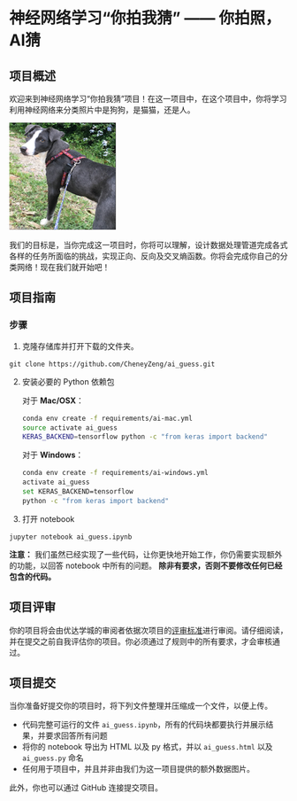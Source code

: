 # 神经网络学习“你拍我猜” —— 你拍照，AI猜
[//]: # (Image References)

[image1]: ./images/dog.png "Sample Output"
[image2]: ./images/dog2.png "VGG-16 Model Keras Layers"


## 项目概述

欢迎来到神经网络学习“你拍我猜”项目！在这一项目中，在这个项目中，你将学习利用神经网络来分类照片中是狗狗，是猫猫，还是人。

![Sample Output][image1]

我们的目标是，当你完成这一项目时，你将可以理解，设计数据处理管道完成各式各样的任务所面临的挑战，实现正向、反向及交叉熵函数。你将会完成你自己的分类网络！现在我们就开始吧！


## 项目指南

### 步骤

1. 克隆存储库并打开下载的文件夹。

 ```	
git clone https://github.com/CheneyZeng/ai_guess.git
```

2. 安装必要的 Python 依赖包


	对于 __Mac/OSX__：
	
	```bash
	conda env create -f requirements/ai-mac.yml
	source activate ai_guess
	KERAS_BACKEND=tensorflow python -c "from keras import backend"
	```

	对于 __Windows__：
	
	```bash
	conda env create -f requirements/ai-windows.yml
	activate ai_guess
	set KERAS_BACKEND=tensorflow
	python -c "from keras import backend"
	```
	
3. 打开 notebook

```
jupyter notebook ai_guess.ipynb
```

__注意：__ 我们虽然已经实现了一些代码，让你更快地开始工作，你仍需要实现额外的功能，以回答 notebook 中所有的问题。
__除非有要求，否则不要修改任何已经包含的代码。__

## 项目评审

你的项目将会由优达学城的审阅者依据次项目的[评审标准](https://review.udacity.com/#!/rubrics/2093/view)进行审阅。请仔细阅读，并在提交之前自我评估你的项目。你必须通过了规则中的所有要求，才会审核通过。

## 项目提交

当你准备好提交你的项目时，将下列文件整理并压缩成一个文件，以便上传。

- 代码完整可运行的文件 `ai_guess.ipynb`，所有的代码块都要执行并展示结果，并要求回答所有问题
- 将你的 notebook 导出为 HTML 以及 py 格式，并以 `ai_guess.html` 以及 `ai_guess.py` 命名
- 任何用于项目中，并且并非由我们为这一项目提供的额外数据图片。

此外，你也可以通过 GitHub 连接提交项目。

